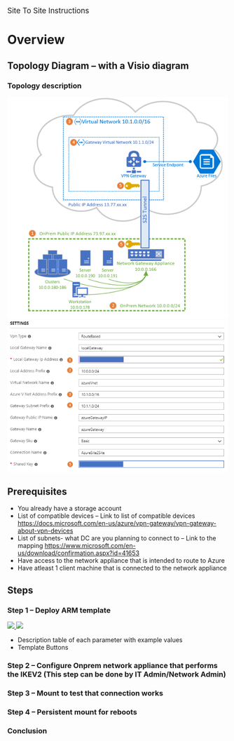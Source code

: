 <span style="font-size:larger;">Site To Site Instructions</span> 

# Overview
## Topology Diagram – with a Visio diagram
### Topology description
![VPN topology](./images/site2sitetopology.png)
![VPN topology](./images/site2sitetemplate.png)
## Prerequisites 
* You already have a storage account
* List of compatible devices – Link to list of compatible devices
    https://docs.microsoft.com/en-us/azure/vpn-gateway/vpn-gateway-about-vpn-devices
* List of subnets- what DC are you planning to connect to – Link to the mapping
    https://www.microsoft.com/en-us/download/confirmation.aspx?id=41653
* Have access to the network appliance  that is intended to route to Azure
* Have atleast 1 client machine that is connected to the network appliance
## Steps
### Step 1 – Deploy ARM template

<a href="https://portal.azure.com/#create/Microsoft.Template/uri/https%3A%2F%2Fraw.githubusercontent.com%2FRenaShahMSFT%2FSiteToSiteVPN%2Fmaster%2Fazuredeploy.json" target="_blank">
    <img src="http://azuredeploy.net/deploybutton.png"/>
</a>
<a href="http://armviz.io/#/?load=https%3A%2F%2Fraw.githubusercontent.com%2FRenaShahMSFT%2FSiteToSiteVPN%2Fmaster%2Fazuredeploy.json" target="_blank">
    <img src="http://armviz.io/visualizebutton.png"/>
</a>

* Description table of each parameter with example values
* Template Buttons
### Step 2 – Configure Onprem network appliance that performs the IKEV2 (This step can be done by IT Admin/Network Admin)
### Step 3 – Mount to test that connection works
### Step 4 – Persistent mount for reboots
### Conclusion
